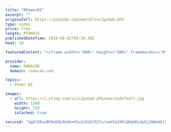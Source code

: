 ```yaml
---
title: "RPowerBI"
excerpt: ""
originalUrl: https://youtube.com/watch?v=LZgxOaO-pPA
type: video
price: Free
length: PT3M47S
publishedDateTime: 2019-08-02T00:38:36Z
heat: 50

featuredContent: "<iframe width=\"800\" height=\"500\" frameborder=\"0\" src=\"https://www.youtube.com/embed/LZgxOaO-pPA\" allow=\"accelerometer; autoplay; encrypted-media; gyroscope; picture-in-picture\" allowfullscreen></iframe>"

provider:
  name: RADACAD
  domain: radacad.com

topics:
  - Power BI

images:
  - url: https://i.ytimg.com/vi/LZgxOaO-pPA/maxresdefault.jpg
    width: 1280
    height: 720
    isCached: true

secured: "4g8lERazBF8oD9LMxUb+HIa2zGVb79Z7v/swVVeJXKlQHqGKLHpOjZQWnbXi50OZuCuodhJgRieDhJm+qPrh6aTXTMXD+HW5pQVa+bCWhHUb8+myK1kMppui3vSq6fVdoY+xuTdgk5nU4LgjaiVc94X0/Ibp8kmQIb6VjKflozJnEzHs06bBGEa3Zre6tuXPUnDMaqZkVUlXLUUGEK6084vsJI7VY0RGewxoIeHtbLMI6tf4EnBcryTfe4s4605pOkOBrGUiY8WOuPm1x2Mk4LTxYfi8b09vCh17jYn/CB+dMJhpOVe/O8YS4ovORu6EMw0uXuW4c5/BtmxGYlnsEGUuxlBmaB4MjZmWfHhqF/JvgNV9w/e8DFw/1M7sPpkph+qNqXOrmxL6TJoCZHC4t/2FIgUuMrLpTlYVIyH/oxQ=;4T3ELWaoSgoPE+XpZg3BvA=="
---
```



